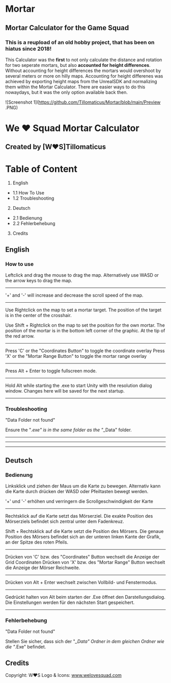 # Mortar
## Mortar Calculator for the Game Squad

###  This is a reupload of an old hobby project, that has been on **hiatus** since **2018**!

This Calculator was the **first** to not only calculate the distance and rotation for two seperate mortars, but also **accounted for height differences**. 
Without accounting for height differences the mortars would overshoot by several meters or more on hilly maps. 
Accounting for height differenes was achieved by exporting height maps from the UnrealSDK and normalizing them within the Mortar Calculator. 
There are easier ways to do this nowaydays, but it was the only option available back then.

![Screenshot 1](https://github.com/Tillomaticus/Mortar/blob/main/Preview .PNG) 


# We ♥ Squad Mortar Calculator						
										
## Created by [W♥S]Tillomaticus					


# Table of Content

1. English
- 1.1 How To Use
- 1.2 Troubleshooting

2. Deutsch
- 2.1 Bedienung
- 2.2 Fehlerbehebung

3. Credits


## English 					

### How to use

Leftclick and drag the mouse to drag the map.
Alternatively use WASD or the arrow keys to drag the map.

****************************************************************************************

'+' and '-' will increase and decrease the scroll speed of the map.

****************************************************************************************

Use Rightclick on the map to set a mortar target.
The position of the target is in the center of the crosshair.

Use Shift + Rightclick on the map to set the position for the own mortar.
The position of the mortar is in the bottom left corner of the graphic. 
At the tip of the red arrow.


****************************************************************************************

Press 'C' or the "Coordinates Button" to toggle the coordinate overlay
Press 'X' or the "Mortar Range Button" to toggle the mortar range overlay

****************************************************************************************

Press Alt + Enter to toggle fullscreen mode.

****************************************************************************************

Hold Alt while starting the .exe to start Unity with the resolution dialog window. 
Changes here will be saved for the next startup.

****************************************************************************************


### Troubleshooting

	    
"Data Folder not found"

Ensure the "*.exe" is in the same folder as the "*_Data" folder.



****************************************************************************************
****************************************************************************************
****************************************************************************************




## Deutsch

### Bedienung

Linksklick und ziehen der Maus um die Karte zu bewegen.
Alternativ kann die Karte durch drücken der WASD oder Pfeiltasten bewegt werden.

'+' und '-' erhöhen und verringern die Scrollgeschwindigkeit der Karte

****************************************************************************************

Rechtsklick auf die Karte setzt das Mörserziel.
Die exakte Position des Mörserziels befindet sich zentral unter dem Fadenkreuz.

Shift + Rechtsklick auf die Karte setzt die Position des Mörsers.
Die genaue Position des Mörsers befindet sich an der unteren linken Kante der Grafik, 
an der Spitze des roten Pfeils.

****************************************************************************************

Drücken von 'C' bzw. des "Coordinates" Button wechselt die Anzeige der Grid Coordinaten
Drücken von 'X' bzw. des "Mortar Range" Button wechselt die Anzeige der Mörser Reichweite.

****************************************************************************************

Drücken von Alt + Enter wechselt zwischen Vollbild- und Fenstermodus.

****************************************************************************************

Gedrückt halten von Alt beim starten der .Exe öffnet den Darstellungsdialog. Die Einstellungen werden für den nächsten Start gespeichert.

****************************************************************************************


### Fehlerbehebung

	    
"Data Folder not found"

Stellen Sie sicher, dass sich der "*_Data" Ordner in dem gleichen Ordner wie die "*.Exe" befindet.


## Credits


Copyright:
W♥S Logo & Icons: www.welovesquad.com
